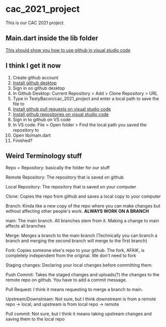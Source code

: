 # cac_2021_project

This is our CAC 2021 project.


## Main.dart inside the lib folder

[This should show you how to use github in visual studio code](https://code.visualstudio.com/docs/editor/github)

## I think I get it now

1) Create github account
2) [Install github desktop](https://desktop.github.com/)
3) Sign in on github desktop
4) In Github Desktop: Current Repository > Add > Clone Repository > URL
5) Type in TestyBacon/cac_2021_project and enter a local path to save the file to
6) [Install github pull requests on visual studio code](vscode:extension/GitHub.vscode-pull-request-github)
7) [Install github repositories on visual studio code](https://marketplace.visualstudio.com/items?itemName=github.remotehub)
8) Sign in to github on VS code
9) In VS code: File > Open folder > Find the local path you saved the repository to
10) Open lib/main.dart
11) Finished?

## Weird Terminology stuff
Repo = Repository: basically the folder for our stuff

Remote Repository: The repository that is saved on github

Local Repository: The repository that is saved on your computer

Clone: Copies the repo from github and saves a local copy to your computer

Branch: Kinda like a new copy of the repo where you can make changes but without affecting other people's work. 
**ALWAYS WORK ON A BRANCH**

main: The main branch. All branches stem from it. Making a change to main affects all branches

Merge: Merges a branch to the main branch (Technically you can branch a branch and merging the second branch will merge to the first branch)

Fork: Copies someone else's repo to your github. The fork, AFAIK, is completely independent from the original. We don't need to fork

Staging changes: Declaring your local changes before committing them.

Push Commit: Takes the staged changes and uploads(?) the changes to the remote repo on github. You have to add a commit message. 

Pull Request: I think it means requesting to merge a branch to main.

Upstream/Downstream: Not sure, but I think downstream is from a remote repo -> local, and upstream is from local repo -> remote

Pull commit: Not sure, but I think it means taking upstream changes and saving them to the local repo
